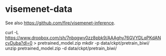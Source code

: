 # visemenet-data

See also https://github.com/fire/visemenet-inference.

curl -L https://www.dropbox.com/sh/7nbqgwv0zz8pbk9/AAAghy76GVYDLqPKdANcyDuba?dl=0 > pretrained_model.zip
mkdir -p data/ckpt/pretrain_biwi/
unzip pretrained_model.zip -d data/ckpt/pretrain_biwi/
